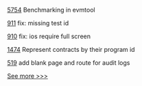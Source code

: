 
[5754](https://github.com/hyperledger/besu/pull/5754) Benchmarking in evmtool

[911](https://github.com/hyperledger/aries-mobile-agent-react-native/pull/911) fix: missing test id

[910](https://github.com/hyperledger/aries-mobile-agent-react-native/pull/910) fix: ios require full screen

[1474](https://github.com/hyperledger/solang/pull/1474) Represent contracts by their program id

[519](https://github.com/hyperledger-labs/fabric-operations-console/pull/519) add blank page and route for audit logs


[See more >>>](https://start-here.hyperledger.org/pull-requests)
